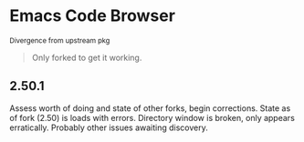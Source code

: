 # Emacs Code Browser
<span style="font-size: 12px">Divergence from upstream pkg</span>

> Only forked to get it working.

## 2.50.1
   
  Assess worth of doing and state of other forks, begin corrections.
  State as of fork (2.50) is loads with errors.
  Directory window is broken, only appears erratically.
  Probably other issues awaiting discovery.



